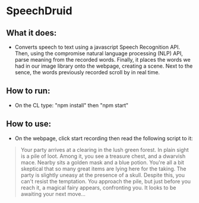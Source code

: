 # SpeechDruid

## What it does:

  * Converts speech to text using a javascript Speech Recognition API. Then, using the compromise natural language processing (NLP) API, parse meaning from the recorded words. Finally, it places the words we had in our image library onto the webpage, creating a scene. Next to the sence, the words previously recorded scroll by in real time. 

## How to run:

  * On the CL type: "npm install" then "npm start"

## How to use: 

  * On the webpage, click start recording then read the following script to it: 
  > Your party arrives at a clearing in the lush green forest. In plain sight is a pile of loot. Among it, you see a treasure chest, and a dwarvish mace. 
Nearby sits a golden mask and a blue potion. You're all a bit skeptical that so many great items are lying here for the taking. The party is slightly uneasy at the presence of a skull. 
Despite this, you can't resist the temptation. You approach the pile, but just before you reach it, a magical fairy appears, confronting you. It looks to be awaiting your next move...
